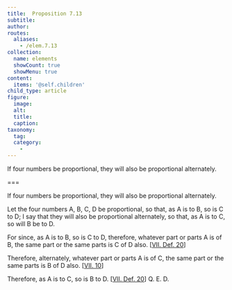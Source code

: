 ```yaml
---
title:  Proposition 7.13
subtitle: 
author:
routes:
  aliases:
    - /elem.7.13
collection:
  name: elements
  showCount: true
  showMenu: true
content:
  items: '@self.children'
child_type: article
figure:
  image:
  alt:
  title:
  caption:
taxonomy:
  tag:
  category:
    - 
---
```


<p>
       <hi rend="ital">If four numbers be proportional, they will also be proportional alternately.</hi>
      </p>

===

<p>
       <span class="ital">If four numbers be proportional, they will also be proportional alternately.</span>
      </p>

<p>Let the four numbers <span class="ital">A</span>, <span class="ital">B</span>, <span class="ital">C</span>, <span class="ital">D</span> be proportional, so that, <span class="center">as <span class="ital">A</span> is to <span class="ital">B</span>, so is <span class="ital">C</span> to <span class="ital">D</span>;</span> I say that they will also be proportional alternately, so that, <span class="center">as <span class="ital">A</span> is to <span class="ital">C</span>, so will <span class="ital">B</span> be to <span class="ital">D</span>.</span>
      </p>

<p>For since, as <span class="ital">A</span> is to <span class="ital">B</span>, so is <span class="ital">C</span> to <span class="ital">D</span>, therefore, whatever part or parts <span class="ital">A</span> is of <span class="ital">B</span>, the same part or the same parts is <span class="ital">C</span> of <span class="ital">D</span> also. [<a href="/elem.7.def.20">VII. Def. 20</a>] 
      </p>

<p>Therefore, alternately, whatever part or parts <span class="ital">A</span> is of <span class="ital">C</span>, the same part or the same parts is <span class="ital">B</span> of <span class="ital">D</span> also. [<a href="/elem.7.10">VII. 10</a>] </p>

<p>Therefore, as <span class="ital">A</span> is to <span class="ital">C</span>, so is <span class="ital">B</span> to <span class="ital">D</span>. [<a href="/elem.7.def.20">VII. Def. 20</a>] Q. E. D.</p>
